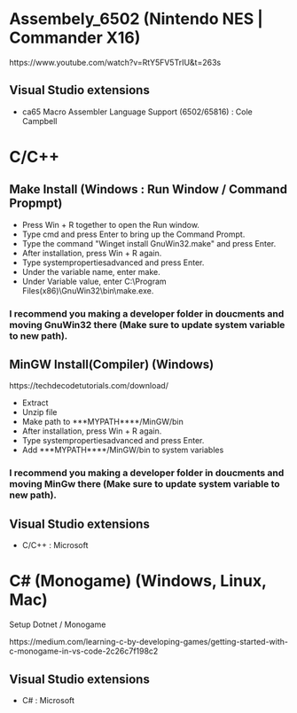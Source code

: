 <h1>Assembely_6502 (Nintendo NES | Commander X16)</h1>
<p>https://www.youtube.com/watch?v=RtY5FV5TrIU&t=263s</p>
<h2>Visual Studio extensions</h2>
<ul>
<li>ca65 Macro Assembler Language Support (6502/65816) : Cole Campbell</li>
</ul>

<h1>C/C++</h1>
<h2>Make Install (Windows : Run Window / Command Propmpt)</h2>
<ul>
<li>Press Win + R together to open the Run window.</li>
<li>Type cmd and press Enter to bring up the Command Prompt.</li>
<li>Type the command "Winget install GnuWin32.make" and press Enter.</li>
<li>After installation, press Win + R again.</li>
<li>Type systempropertiesadvanced and press Enter.</li>
<li>Under the variable name, enter make.</li>
<li>Under Variable value, enter C:\Program Files(x86)\GnuWin32\bin\make.exe.</li>
</ul>
<h3>I recommend you making a developer folder in doucments and moving GnuWin32 there (Make sure to update system variable to new path).</h3>

<h2>MinGW Install(Compiler) (Windows)</h2>
<p>
https://techdecodetutorials.com/download/
</p>
<ul>
<li>Extract</li>
<li>Unzip file</li>
<li>Make path to ***MYPATH****/MinGW/bin</li>
<li>After installation, press Win + R again.</li>
<li>Type systempropertiesadvanced and press Enter.</li>
<li>Add  ***MYPATH****/MinGW/bin to system variables</li>
</ul>
<h3>I recommend you making a developer folder in doucments and moving MinGw there (Make sure to update system variable to new path).</h3>

<h2>Visual Studio extensions</h2>
<ul>
<li>C/C++ : Microsoft</li>
</ul>

<h1>C# (Monogame) (Windows, Linux, Mac)</h1>
<p>Setup Dotnet / Monogame</p>
<p>https://medium.com/learning-c-by-developing-games/getting-started-with-c-monogame-in-vs-code-2c26c7f198c2</p>

<h2>Visual Studio extensions</h2>
<ul>
<li>C# : Microsoft</li>
</ul>
